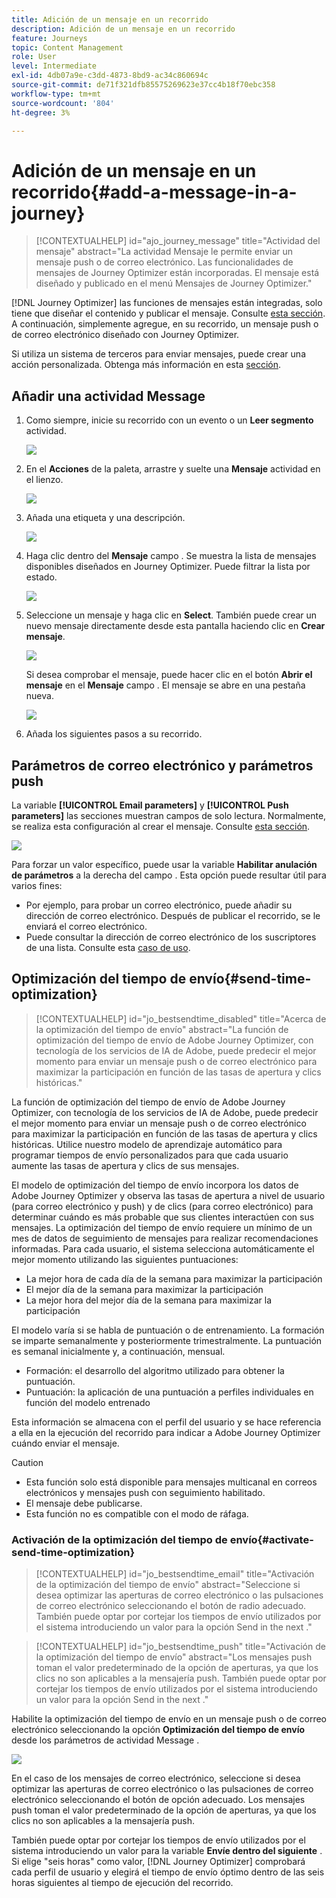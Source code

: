 ```yaml
---
title: Adición de un mensaje en un recorrido
description: Adición de un mensaje en un recorrido
feature: Journeys
topic: Content Management
role: User
level: Intermediate
exl-id: 4db07a9e-c3dd-4873-8bd9-ac34c860694c
source-git-commit: de71f321dfb85575269623e37cc4b18f70ebc358
workflow-type: tm+mt
source-wordcount: '804'
ht-degree: 3%

---
```


# Adición de un mensaje en un recorrido{#add-a-message-in-a-journey}

>[!CONTEXTUALHELP]
>id="ajo_journey_message"
>title="Actividad del mensaje"
>abstract="La actividad Mensaje le permite enviar un mensaje push o de correo electrónico. Las funcionalidades de mensajes de Journey Optimizer están incorporadas. El mensaje está diseñado y publicado en el menú Mensajes de Journey Optimizer."

[!DNL Journey Optimizer] las funciones de mensajes están integradas, solo tiene que diseñar el contenido y publicar el mensaje. Consulte [esta sección](../messages/get-started-content.md). A continuación, simplemente agregue, en su recorrido, un mensaje push o de correo electrónico diseñado con Journey Optimizer.

Si utiliza un sistema de terceros para enviar mensajes, puede crear una acción personalizada. Obtenga más información en esta [sección](../action/action.md).

## Añadir una actividad Message

1. Como siempre, inicie su recorrido con un evento o un **Leer segmento** actividad.

   ![](assets/jo-message0.png)

1. En el **Acciones** de la paleta, arrastre y suelte una **Mensaje** actividad en el lienzo.

   ![](assets/jo-message1.png)

1. Añada una etiqueta y una descripción.

   ![](assets/jo-message2.png)

1. Haga clic dentro del **Mensaje** campo . Se muestra la lista de mensajes disponibles diseñados en Journey Optimizer. Puede filtrar la lista por estado.

   ![](assets/jo-message3.png)

1. Seleccione un mensaje y haga clic en **Select**. También puede crear un nuevo mensaje directamente desde esta pantalla haciendo clic en **Crear mensaje**.

   ![](assets/jo-message4-ter.png)

   Si desea comprobar el mensaje, puede hacer clic en el botón **Abrir el mensaje** en el **Mensaje** campo . El mensaje se abre en una pestaña nueva.

   ![](assets/jo-message4-bis.png)

1. Añada los siguientes pasos a su recorrido.

## Parámetros de correo electrónico y parámetros push

La variable **[!UICONTROL Email parameters]** y **[!UICONTROL Push parameters]** las secciones muestran campos de solo lectura. Normalmente, se realiza esta configuración al crear el mensaje. Consulte [esta sección](../messages/get-started-content.md).

![](assets/jo-message4.png)

Para forzar un valor específico, puede usar la variable **Habilitar anulación de parámetros** a la derecha del campo . Esta opción puede resultar útil para varios fines:

* Por ejemplo, para probar un correo electrónico, puede añadir su dirección de correo electrónico. Después de publicar el recorrido, se le enviará el correo electrónico.
* Puede consultar la dirección de correo electrónico de los suscriptores de una lista. Consulte esta [caso de uso](message-to-subscribers-uc.md).

## Optimización del tiempo de envío{#send-time-optimization}

>[!CONTEXTUALHELP]
>id="jo_bestsendtime_disabled"
>title="Acerca de la optimización del tiempo de envío"
>abstract="La función de optimización del tiempo de envío de Adobe Journey Optimizer, con tecnología de los servicios de IA de Adobe, puede predecir el mejor momento para enviar un mensaje push o de correo electrónico para maximizar la participación en función de las tasas de apertura y clics históricas."

La función de optimización del tiempo de envío de Adobe Journey Optimizer, con tecnología de los servicios de IA de Adobe, puede predecir el mejor momento para enviar un mensaje push o de correo electrónico para maximizar la participación en función de las tasas de apertura y clics históricas. Utilice nuestro modelo de aprendizaje automático para programar tiempos de envío personalizados para que cada usuario aumente las tasas de apertura y clics de sus mensajes.

El modelo de optimización del tiempo de envío incorpora los datos de Adobe Journey Optimizer y observa las tasas de apertura a nivel de usuario (para correo electrónico y push) y de clics (para correo electrónico) para determinar cuándo es más probable que sus clientes interactúen con sus mensajes. La optimización del tiempo de envío requiere un mínimo de un mes de datos de seguimiento de mensajes para realizar recomendaciones informadas. Para cada usuario, el sistema selecciona automáticamente el mejor momento utilizando las siguientes puntuaciones:

* La mejor hora de cada día de la semana para maximizar la participación
* El mejor día de la semana para maximizar la participación
* La mejor hora del mejor día de la semana para maximizar la participación

El modelo varía si se habla de puntuación o de entrenamiento. La formación se imparte semanalmente y posteriormente trimestralmente. La puntuación es semanal inicialmente y, a continuación, mensual.

* Formación: el desarrollo del algoritmo utilizado para obtener la puntuación.
* Puntuación: la aplicación de una puntuación a perfiles individuales en función del modelo entrenado

Esta información se almacena con el perfil del usuario y se hace referencia a ella en la ejecución del recorrido para indicar a Adobe Journey Optimizer cuándo enviar el mensaje.

>[!CAUTION]
>
>* Esta función solo está disponible para mensajes multicanal en correos electrónicos y mensajes push con seguimiento habilitado.
>* El mensaje debe publicarse.
>* Esta función no es compatible con el modo de ráfaga.


### Activación de la optimización del tiempo de envío{#activate-send-time-optimization}

>[!CONTEXTUALHELP]
>id="jo_bestsendtime_email"
>title="Activación de la optimización del tiempo de envío"
>abstract="Seleccione si desea optimizar las aperturas de correo electrónico o las pulsaciones de correo electrónico seleccionando el botón de radio adecuado. También puede optar por cortejar los tiempos de envío utilizados por el sistema introduciendo un valor para la opción Send in the next ."

>[!CONTEXTUALHELP]
>id="jo_bestsendtime_push"
>title="Activación de la optimización del tiempo de envío"
>abstract="Los mensajes push toman el valor predeterminado de la opción de aperturas, ya que los clics no son aplicables a la mensajería push. También puede optar por cortejar los tiempos de envío utilizados por el sistema introduciendo un valor para la opción Send in the next ."

Habilite la optimización del tiempo de envío en un mensaje push o de correo electrónico seleccionando la opción **Optimización del tiempo de envío** desde los parámetros de actividad Message .

![](assets/jo-message5.png)

En el caso de los mensajes de correo electrónico, seleccione si desea optimizar las aperturas de correo electrónico o las pulsaciones de correo electrónico seleccionando el botón de opción adecuado. Los mensajes push toman el valor predeterminado de la opción de aperturas, ya que los clics no son aplicables a la mensajería push.

También puede optar por cortejar los tiempos de envío utilizados por el sistema introduciendo un valor para la variable **Envíe dentro del siguiente** . Si elige &quot;seis horas&quot; como valor, [!DNL Journey Optimizer] comprobará cada perfil de usuario y elegirá el tiempo de envío óptimo dentro de las seis horas siguientes al tiempo de ejecución del recorrido.
